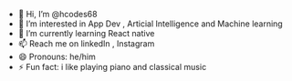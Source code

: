 - 👋 Hi, I’m @hcodes68
- 👀 I’m interested in App Dev , Articial Intelligence and Machine learning
- 🌱 I’m currently learning React native
- 📫 Reach me on linkedIn , Instagram
- 😄 Pronouns: he/him 
- ⚡ Fun fact: i like playing piano and classical music

<!---
hcodes68/hcodes68 is a ✨ special ✨ repository because its `README.md` (this file) appears on your GitHub profile.
You can click the Preview link to take a look at your changes.
--->
